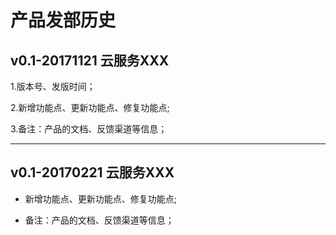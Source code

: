 
# 产品发部历史

## v0.1-20171121 云服务XXX

1.版本号、发版时间；

2.新增功能点、更新功能点、修复功能点;

3.备注：产品的文档、反馈渠道等信息；

*** 

## v0.1-20170221 云服务XXX

* 新增功能点、更新功能点、修复功能点;

* 备注：产品的文档、反馈渠道等信息；
